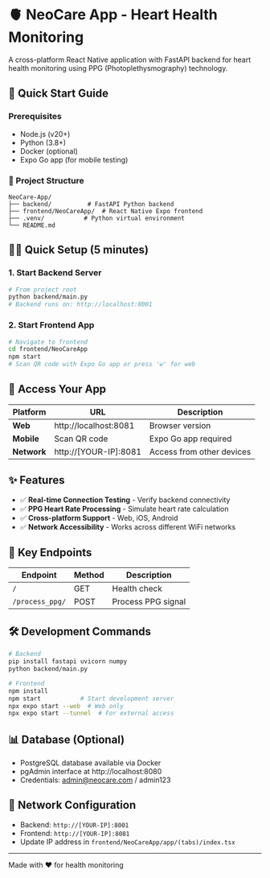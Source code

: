 # 🫀 NeoCare App - Heart Health Monitoring

A cross-platform React Native application with FastAPI backend for heart health monitoring using PPG (Photoplethysmography) technology.

## 🚀 Quick Start Guide

### Prerequisites
- Node.js (v20+)
- Python (3.8+)
- Docker (optional)
- Expo Go app (for mobile testing)

### 📁 Project Structure
```
NeoCare-App/
├── backend/          # FastAPI Python backend
├── frontend/NeoCareApp/  # React Native Expo frontend
├── .venv/           # Python virtual environment
└── README.md
```

## 🏃‍♂️ Quick Setup (5 minutes)

### 1. Start Backend Server
```bash
# From project root
python backend/main.py
# Backend runs on: http://localhost:8001
```

### 2. Start Frontend App
```bash
# Navigate to frontend
cd frontend/NeoCareApp
npm start
# Scan QR code with Expo Go app or press 'w' for web
```

## 📱 Access Your App

| Platform | URL | Description |
|----------|-----|-------------|
| **Web** | http://localhost:8081 | Browser version |
| **Mobile** | Scan QR code | Expo Go app required |
| **Network** | http://[YOUR-IP]:8081 | Access from other devices |

## ✨ Features

- ✅ **Real-time Connection Testing** - Verify backend connectivity
- ✅ **PPG Heart Rate Processing** - Simulate heart rate calculation  
- ✅ **Cross-platform Support** - Web, iOS, Android
- ✅ **Network Accessibility** - Works across different WiFi networks


## 🔧 Key Endpoints

| Endpoint | Method | Description |
|----------|--------|-------------|
| `/` | GET | Health check |
| `/process_ppg/` | POST | Process PPG signal |

## 🛠️ Development Commands

```bash
# Backend
pip install fastapi uvicorn numpy
python backend/main.py

# Frontend  
npm install
npm start           # Start development server
npx expo start --web  # Web only
npx expo start --tunnel  # For external access
```

## 📊 Database (Optional)
- PostgreSQL database available via Docker
- pgAdmin interface at http://localhost:8080
- Credentials: admin@neocare.com / admin123

## 🔗 Network Configuration
- Backend: `http://[YOUR-IP]:8001`
- Frontend: `http://[YOUR-IP]:8081`
- Update IP address in `frontend/NeoCareApp/app/(tabs)/index.tsx`


---
Made with ❤️ for health monitoring